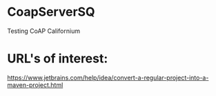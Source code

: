 # CoapServerSQ
Testing CoAP Californium

URL's of interest:
==================

https://www.jetbrains.com/help/idea/convert-a-regular-project-into-a-maven-project.html

